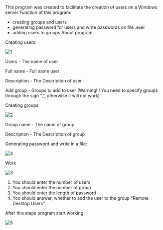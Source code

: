 
This program was created to facilitate the creation of users on a Windows server
Function of this program:
  - creating groups and users
  - generating password for users and write passwords on file .exel
  - adding users to groups
About program

  Creating users:
  
  ![1](https://user-images.githubusercontent.com/99117012/165301185-c0d1c2de-f59d-4903-b001-986a7767dd59.png)
  
  Users - The name of user
  
  Full name - Full name user
  
  Description - The Description of user
  
  Add group - Groups to add to user (Warning!!! You need to specify groups through the sign ",", otherwise it will not work)
  
  Creating groups:
  
  ![2](https://user-images.githubusercontent.com/99117012/165301923-6d055119-3f2f-4c99-9f40-527e156a1968.png)
  
  Group name - The name of group
  
  Description - The Description of group
  
  
  Generating password and write in a file:
  
  ![4](https://user-images.githubusercontent.com/99117012/165302347-4a8c4347-da15-40e9-b81f-dcde3714804c.png)
  

Work

  ![3](https://user-images.githubusercontent.com/99117012/165302458-84c2051a-8c67-4b36-a490-f7a35a6bac82.png)
  
  1. You should enter the number of users
  2. You should enter the number of group
  3. You should enter the length of password
  4. Yoo should answer, whether to add the user to the group "Remote Desktop Users"

After this steps program start working

![5](https://user-images.githubusercontent.com/99117012/165303265-10344ae7-a870-461c-b1b2-4e24bbeca026.png)

